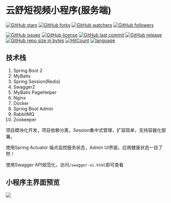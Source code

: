 # 云舒短视频小程序(服务端)

[![GitHub stars](https://img.shields.io/github/stars/itning/YunShuShortVideoAppletsServer.svg?style=social&label=Stars)](https://github.com/itning/YunShuShortVideoAppletsServer/stargazers)
[![GitHub forks](https://img.shields.io/github/forks/itning/YunShuShortVideoAppletsServer.svg?style=social&label=Fork)](https://github.com/itning/YunShuShortVideoAppletsServer/network/members)
[![GitHub watchers](https://img.shields.io/github/watchers/itning/YunShuShortVideoAppletsServer.svg?style=social&label=Watch)](https://github.com/itning/YunShuShortVideoAppletsServer/watchers)
[![GitHub followers](https://img.shields.io/github/followers/itning.svg?style=social&label=Follow)](https://github.com/itning?tab=followers)

[![GitHub issues](https://img.shields.io/github/issues/itning/YunShuShortVideoAppletsServer.svg)](https://github.com/itning/YunShuShortVideoAppletsServer/issues)
[![GitHub license](https://img.shields.io/github/license/itning/YunShuShortVideoAppletsServer.svg)](https://github.com/itning/YunShuShortVideoAppletsServer/blob/master/LICENSE)
[![GitHub last commit](https://img.shields.io/github/last-commit/itning/YunShuShortVideoAppletsServer.svg)](https://github.com/itning/YunShuShortVideoAppletsServer/commits)
[![GitHub release](https://img.shields.io/github/release/itning/YunShuShortVideoAppletsServer.svg)](https://github.com/itning/YunShuShortVideoAppletsServer/releases)
[![GitHub repo size in bytes](https://img.shields.io/github/repo-size/itning/YunShuShortVideoAppletsServer.svg)](https://github.com/itning/YunShuShortVideoAppletsServer)
[![HitCount](http://hits.dwyl.io/itning/YunShuShortVideoAppletsServer.svg)](http://hits.dwyl.io/itning/YunShuShortVideoAppletsServer)
[![language](https://img.shields.io/badge/language-JAVA-green.svg)](https://github.com/itning/YunShuShortVideoAppletsServer)

## 技术栈

1. Spring Boot 2
2. MyBatis
3. Spring Session(Redis)
4. Swagger2
5. MyBatis PageHelper
6. Nginx
7. Docker
8. Spring Boot Admin
9. RabbitMQ
10. Zookeeper

项目模块化开发，项目依赖分离，Session集中式管理，扩容简单，支持容器化部署。

使用Spring Actuator 端点监控服务状态，Admin UI界面，应用健康状态一目了然！

使用Swagger API规范化，访问`/swagger-ui.html`即可查看

## 小程序主界面预览

![](https://raw.githubusercontent.com/itning/YunShuShortVideoAppletsServer/master/pic/main.png)